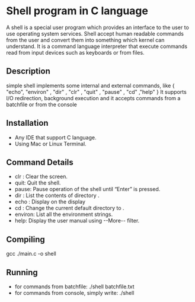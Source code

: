 # Shell program in C language 

A shell is a special user program which provides an interface to the user to use operating system services. 
Shell accept human readable commands from the user and convert them into something which kernel can understand.
It is a command language interpreter that execute commands read from input devices such as keyboards or from files.

## Description

simple shell implements some internal and external commands, like {
  "echo", "environ" , "dir" , "clr" , "quit" , "pause" , "cd" ,"help"
}
It supports I/O redirection, background execution and it accepts commands from a batchfile or from the console

## Installation

- Any IDE that support C language.
- Using Mac or Linux Terminal.

## Command Details 

   - clr : Clear the screen.
   - quit: Quit the shell.
   - pause: Pause operation of the shell until “Enter” is pressed.
   - dir <directory>: List the contents of directory <directory>.
   - echo <comment> : Display <comment> on the display
   - cd <directory>: Change the current default directory to <directory>.
   - environ: List all the environment strings.
   - help: Display the user manual using --More-- filter.
   
## Compiling 

  gcc ./main.c -o shell   

## Running

   - for commands from batchfile:
     ./shell batchfile.txt
   - for commands from console, simply write:
      ./shell
    
